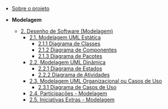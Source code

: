 <!-- docs/_sidebar.md -->

- [Sobre o projeto](/)


- **Modelagem**
  - [2. Desenho de Software (Modelagem)](./Modelagem/2.Modelagem.md)
    - [2.1. Modelagem UML Estática](./Modelagem/2.1ModelagemEstatica/2.1.ModelagemEstatica.md)
      - [2.1.1 Diagrama de Classes](./Modelagem/2.1ModelagemEstatica/diagrama_de_classes.md)
      - [2.1.2 Diagrama de Componentes](./Modelagem/2.1ModelagemEstatica/diagrama_de_componentes.md)
      - [2.1.3 Diagrama de Pacotes](./Modelagem/2.1ModelagemEstatica/diagrama_de_pacotes.md)
    - [2.2. Modelagem UML Dinâmica](./Modelagem/2.2ModelagemDinamica/2.2.ModelagemDinamica.md)
      - [2.2.1 Diagrama de Estados](./Modelagem/2.2ModelagemDinamica/diagrama_de_estados.md)
      - [2.2.2 Diagrama de Atividades](./Modelagem/2.2ModelagemDinamica/diagrama_de_atividades.md)
    - [2.3. Modelagem UML Organizacional ou Casos de Uso](./Modelagem/2.3ModelagemOrganizacional/2.3.ModelagemOrganizacionalCasosDeUso.md)
      - [2.3.1 Diagrama de Casos de Uso](./Modelagem/2.3ModelagemOrganizacional/CasosDeUso.md)
    - [2.4. Participações - Modelagem](./Modelagem/2.4.ParticipacoesModelagem.md)
    - [2.5. Iniciativas Extras - Modelagem](./Modelagem/2.5.IniciativasExtras.md)